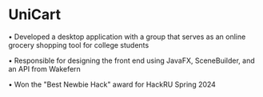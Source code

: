 # UniCart
• Developed a desktop application with a group that serves as an online grocery shopping tool for college students 

• Responsible for designing the front end using JavaFX, SceneBuilder, and an API from Wakefern

• Won the "Best Newbie Hack" award for HackRU Spring 2024
